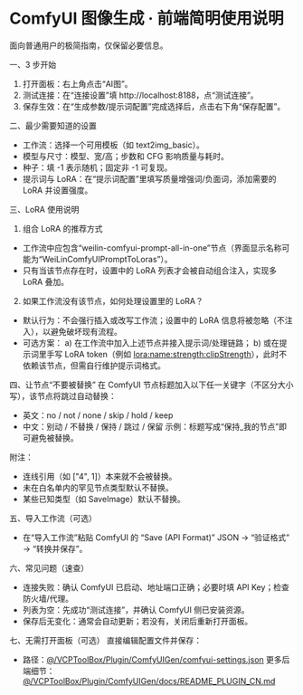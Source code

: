 # ComfyUI 图像生成 · 前端简明使用说明

面向普通用户的极简指南，仅保留必要信息。

一、3 步开始
1) 打开面板：右上角点击“AI图”。
2) 测试连接：在“连接设置”填 http://localhost:8188，点“测试连接”。
3) 保存生效：在“生成参数/提示词配置”完成选择后，点击右下角“保存配置”。

二、最少需要知道的设置
- 工作流：选择一个可用模板（如 text2img_basic）。
- 模型与尺寸：模型、宽/高；步数和 CFG 影响质量与耗时。
- 种子：填 -1 表示随机；固定非 -1 可复现。
- 提示词与 LoRA：在“提示词配置”里填写质量增强词/负面词，添加需要的 LoRA 并设置强度。

三、LoRA 使用说明
1) 组合 LoRA 的推荐方式
- 工作流中应包含“weilin-comfyui-prompt-all-in-one”节点（界面显示名称可能为“WeiLinComfyUIPromptToLoras”）。
- 只有当该节点存在时，设置中的 LoRA 列表才会被自动组合注入，实现多 LoRA 叠加。

2) 如果工作流没有该节点，如何处理设置里的 LoRA？
- 默认行为：不会强行插入或改写工作流；设置中的 LoRA 信息将被忽略（不注入），以避免破坏现有流程。
- 可选方案：
  a) 在工作流中加入上述节点并接入提示词/处理链路；
  b) 或在提示词里手写 LoRA token（例如 <lora:name:strength:clipStrength>），此时不依赖该节点，但需自行维护提示词格式。

四、让节点“不要被替换”
在 ComfyUI 节点标题加入以下任一关键字（不区分大小写），该节点将跳过自动替换：
- 英文：no / not / none / skip / hold / keep
- 中文：别动 / 不替换 / 保持 / 跳过 / 保留
示例：标题写成“保持_我的节点”即可避免被替换。

附注：
- 连线引用（如 ["4", 1]）本来就不会被替换。
- 未在白名单内的罕见节点类型默认不替换。
- 某些已知类型（如 SaveImage）默认不替换。

五、导入工作流（可选）
- 在“导入工作流”粘贴 ComfyUI 的 “Save (API Format)” JSON → “验证格式” → “转换并保存”。

六、常见问题（速查）
- 连接失败：确认 ComfyUI 已启动、地址端口正确；必要时填 API Key；检查防火墙/代理。
- 列表为空：先成功“测试连接”，并确认 ComfyUI 侧已安装资源。
- 保存后无变化：通常会自动更新；若没有，关闭后重新打开面板。

七、无需打开面板（可选）
直接编辑配置文件并保存：
- 路径：[@/VCPToolBox/Plugin/ComfyUIGen/comfyui-settings.json](VCPToolBox/Plugin/ComfyUIGen/comfyui-settings.json:1)
更多后端细节：[@/VCPToolBox/Plugin/ComfyUIGen/docs/README_PLUGIN_CN.md](VCPToolBox/Plugin/ComfyUIGen/docs/README_PLUGIN_CN.md:1)